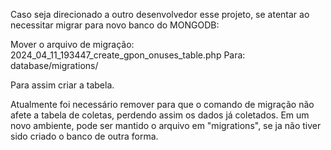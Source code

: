 Caso seja direcionado a outro desenvolvedor esse projeto, se atentar ao necessitar migrar para novo banco do MONGODB:

Mover o arquivo de migração: 2024_04_11_193447_create_gpon_onuses_table.php
Para: database/migrations/

Para assim criar a tabela.

Atualmente foi necessário remover para que o comando de migração não afete a tabela de coletas, perdendo assim os dados já coletados. 
Em um novo ambiente, pode ser mantido o arquivo em "migrations", se ja não tiver sido criado o banco de outra forma. 
